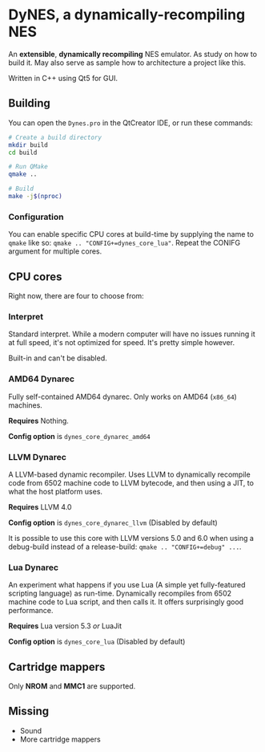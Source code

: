 # DyNES, a dynamically-recompiling NES

An **extensible**, **dynamically recompiling** NES emulator.  As study on how to
build it.  May also serve as sample how to architecture a project like this.

Written in C++ using Qt5 for GUI.

## Building

You can open the `Dynes.pro` in the QtCreator IDE, or run these commands:

```sh
# Create a build directory
mkdir build
cd build

# Run QMake
qmake ..

# Build
make -j$(nproc)
```

### Configuration

You can enable specific CPU cores at build-time by supplying the name to `qmake`
like so: `qmake .. "CONFIG+=dynes_core_lua"`.  Repeat the CONIFG argument for
multiple cores.

## CPU cores

Right now, there are four to choose from:

### Interpret

Standard interpret.  While a modern computer will have no issues running it
at full speed, it's not optimized for speed.  It's pretty simple however.

Built-in and can't be disabled.

### AMD64 Dynarec

Fully self-contained AMD64 dynarec.  Only works on AMD64 (`x86_64`) machines.

**Requires** Nothing.

**Config option** is `dynes_core_dynarec_amd64`

### LLVM Dynarec

A LLVM-based dynamic recompiler.  Uses LLVM to dynamically recompile code from
6502 machine code to LLVM bytecode, and then using a JIT, to what the host
platform uses.

**Requires** LLVM 4.0

**Config option** is `dynes_core_dynarec_llvm` (Disabled by default)

It is possible to use this core with LLVM versions 5.0 and 6.0 when using
a debug-build instead of a release-build: `qmake .. "CONFIG+=debug" ...`.

### Lua Dynarec

An experiment what happens if you use Lua (A simple yet fully-featured scripting
language) as run-time.  Dynamically recompiles from 6502 machine code to Lua
script, and then calls it.  It offers surprisingly good performance.

**Requires** Lua version 5.3 *or* LuaJit

**Config option** is `dynes_core_lua` (Disabled by default)

## Cartridge mappers

Only **NROM** and **MMC1** are supported.

## Missing

* Sound
* More cartridge mappers
